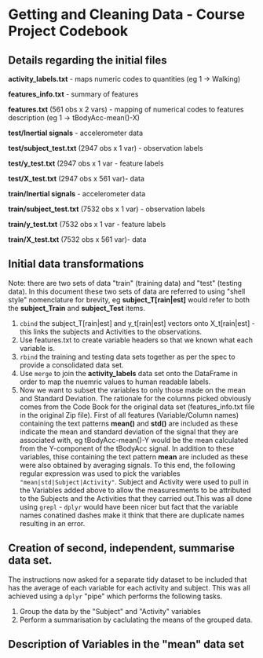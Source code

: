 # Getting and Cleaning Data - Course Project Codebook 

## Details regarding the initial files 

**activity_labels.txt** - maps numeric codes to quantities (eg 1 -> Walking)

**features_info.txt** - summary of features

**features.txt** (561 obs x 2 vars) - mapping of numerical codes to features description (eg 1 -> tBodyAcc-mean()-X)

**test/Inertial signals** - accelerometer data

**test/subject_test.txt** (2947 obs x 1 var) - observation labels

**test/y_test.txt** (2947 obs x 1 var  - feature labels

**test/X_test.txt**  (2947 obs x 561 var)- data

**train/Inertial signals** - accelerometer data

**train/subject_test.txt** (7532 obs x 1 var) - observation labels

**train/y_test.txt** (7532 obs x 1 var  - feature labels

**train/X_test.txt**  (7532 obs x 561 var)- data

## Initial data transformations 

Note: there are two sets of data "train" (training data) and "test" (testing data). In this document these two sets of data are referred to using "shell style" nomenclature for brevity, eg **subject_T[rain|est]** would refer to both the **subject_Train** and **subject_Test** items.
1. `cbind` the subject_T[rain|est] and y_t[rain|est] vectors onto X_t[rain|est] - this links the subjects and Activities to the observations.
2. Use features.txt to create variable headers so that we known what each variable is.
3. `rbind` the training and testing data sets together as per the spec to provide a consolidated data set.
4. Use `merge` to join the **activity_labels** data set onto the DataFrame in order to map the nuemric values to human readable labels.
5. Now we want to subset the variables to only those made on the mean and Standard Deviation. The rationale for the columns picked obviously comes from the Code Book for the original data set (features_info.txt file in the original Zip file). First of all features (Variable/Column names) containing the text patterns **mean()** and **std()** are included as these indicate the mean and standard deviation of the signal that they are associated with, eg tBodyAcc-mean()-Y would be the mean calculated from the Y-component of the tBodyAcc signal. In addition to these variables, thise containing the text pattern **mean** are included as these were also obtained by averaging signals. To this end, the following regular expression was used to pick the variables `"mean|std|Subject|Activity"`. Subject and Activity were used to pull in the Variables added above to allow the measuresments to be attributed to the Subjects and the Activities that they carried out.This was all done using `grepl` - `dplyr` would have been nicer but fact that the variable names conatined dashes  make it think that there are duplicate names resulting in an error.

## Creation of second, independent, summarise data set.
The instructions now asked for a separate tidy dataset to be included that has the average of each variable for each activity and subject. This was all achieved using a  `dplyr` "pipe" which performs the following tasks.

1. Group the data by the "Subject" and "Activity" variables
2. Perform a summarisation by caclulating the means of the grouped data.


## Description of Variables in the "mean" data set


